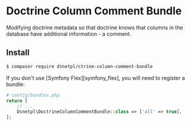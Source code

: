 # Doctrine Column Comment Bundle
Modifying doctrine metadata so that doctrine knows that columns in the database have additional information - a comment.

## Install
``` bash
$ composer require dsnetpl/ctrine-column-comment-bundle
```

If you don't use [Symfony Flex][symfony_flex], you will need to register a bundle:

```php
# config/bundles.php
return [
    // ...
    Dsnetpl\DoctrineColumnCommentBundle::class => ['all' => true],
];
```
